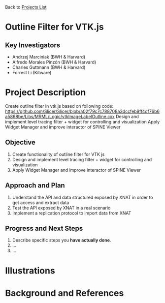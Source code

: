 Back to [Projects List](../../README.md#ProjectsList)

# Outline Filter for VTK.js

## Key Investigators
- Andrzej Marciniak (BWH & Harvard)
- Alfredo Morales Pinzón (BWH & Harvard)
- Charles Guttmann (BWH & Harvard)
- Forrest Li (Kitware)

# Project Description

<!-- Add a short paragraph describing the project. -->
Create outline filter in vtk.js based on following code: https://github.com/Slicer/Slicer/blob/a02f79c7c788708a3dccfeb9ff4df76b6a5868be/Libs/MRML/Logic/vtkImageLabelOutline.cxx
Design and implement level tracing filter + widget for controlling and visualization
Apply Widget Manager and improve interactor of SPINE Viewer

## Objective
1. Create functionality of outline filter for VTK js
1. Design and implement level tracing filter + widget for controlling and visualization
1. Apply Widget Manager and improve interactor of SPINE Viewer

## Approach and Plan

<!-- Describe here HOW you would like to achieve the objectives stated above. -->

1. Understand the API and data structured exposed by XNAT in order to get access and extract data 
1. Test the API exposed by XNAT in a real scenario
1. Implement a replication protocol to import data from XNAT

## Progress and Next Steps

<!-- Update this section as you make progress, describing of what you have ACTUALLY DONE. If there are specific steps that you could not complete then you can describe them here, too. -->

1. Describe specific steps you **have actually done**.
1. ...
1. ...

# Illustrations

<!-- Add pictures and links to videos that demonstrate what has been accomplished.
![Description of picture](Example2.jpg)
![Some more images](Example2.jpg)
-->

# Background and References

<!-- If you developed any software, include link to the source code repository. If possible, also add links to sample data, and to any relevant publications. -->
